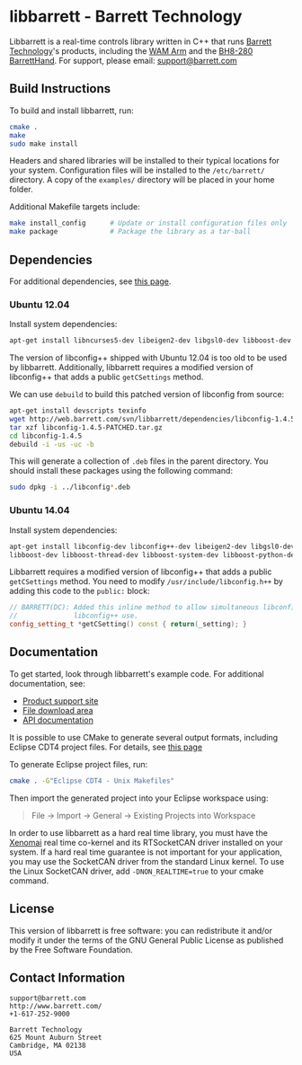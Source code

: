 # libbarrett - Barrett Technology #

Libbarrett is a real-time controls library written in C++ that runs [Barrett
Technology](http://www.barrett.com/robot/index.htm)'s products, including the
[WAM Arm](http://www.barrett.com/robot/products-arm.htm) and the [BH8-280
BarrettHand](http://www.barrett.com/robot/products-hand.htm). For support,
please email: support@barrett.com

## Build Instructions ##

To build and install libbarrett, run:

```bash
cmake .
make
sudo make install
```

Headers and shared libraries will be installed to their typical locations for
your system. Configuration files will be installed to the `/etc/barrett/`
directory. A copy of the `examples/` directory will be placed in your home
folder.

Additional Makefile targets include:

```bash
make install_config      # Update or install configuration files only
make package             # Package the library as a tar-ball
```

## Dependencies ##

For additional dependencies, see [this page](http://web.barrett.com/svn/libbarrett/dependencies/).

### Ubuntu 12.04 ###

Install system dependencies:

```bash
apt-get install libncurses5-dev libeigen2-dev libgsl0-dev libboost-dev libboost-thread-dev libboost-system-dev libboost-python-dev
```

The version of libconfig++ shipped with Ubuntu 12.04 is too old to be used by
libbarrett. Additionally, libbarrett requires a modified version of libconfig++
that adds a public `getCSettings` method.

We can use `debuild` to build this patched version of libconfig from source:

```bash
apt-get install devscripts texinfo
wget http://web.barrett.com/svn/libbarrett/dependencies/libconfig-1.4.5-PATCHED.tar.gz
tar xzf libconfig-1.4.5-PATCHED.tar.gz
cd libconfig-1.4.5
debuild -i -us -uc -b
```

This will generate a collection of `.deb` files in the parent directory. You
should install these packages using the following command:

```bash
sudo dpkg -i ../libconfig*.deb
```

### Ubuntu 14.04 ###

Install system dependencies:

```bash
apt-get install libconfig-dev libconfig++-dev libeigen2-dev libgsl0-dev
libboost-dev libboost-thread-dev libboost-system-dev libboost-python-dev # Ubuntu 14.04
```

Libbarrett requires a modified version of libconfig++ that adds a public
`getCSettings` method. You need to modify `/usr/include/libconfig.h++` by
adding this code to the `public:` block:

```c++
// BARRETT(DC): Added this inline method to allow simultaneous libconfig and
//              libconfig++ use.
config_setting_t *getCSetting() const { return(_setting); }
```

## Documentation ##

To get started, look through libbarrett's example code. For additional
documentation, see:

- [Product support site](http://support.barrett.com/)
- [File download area](http://barrett.com/robot/support.htm)
- [API documentation](http://web.barrett.com/libbarrett/)

It is possible to use CMake to generate several output formats, including
Eclipse CDT4 project files. For details, see [this
page](http://www.paraview.org/Wiki/Eclipse_CDT4_Generator)

To generate Eclipse project files, run:

```bash
cmake . -G"Eclipse CDT4 - Unix Makefiles"
```

Then import the generated project into your Eclipse workspace using:

> File -> Import -> General -> Existing Projects into Workspace

In order to use libbarrett as a hard real time library, you must have the
[Xenomai](http://www.xenomai.org/) real time co-kernel and its RTSocketCAN
driver installed on your system. If a hard real time guarantee is not important
for your application, you may use the SocketCAN driver from the standard Linux
kernel. To use the Linux SocketCAN driver, add `-DNON_REALTIME=true` to your
cmake command.

## License ##

This version of libbarrett is free software: you can redistribute it and/or
modify it under the terms of the GNU General Public License as published by the
Free Software Foundation.

## Contact Information ##

```
support@barrett.com
http://www.barrett.com/
+1-617-252-9000
```

```
Barrett Technology
625 Mount Auburn Street
Cambridge, MA 02138
USA
```
